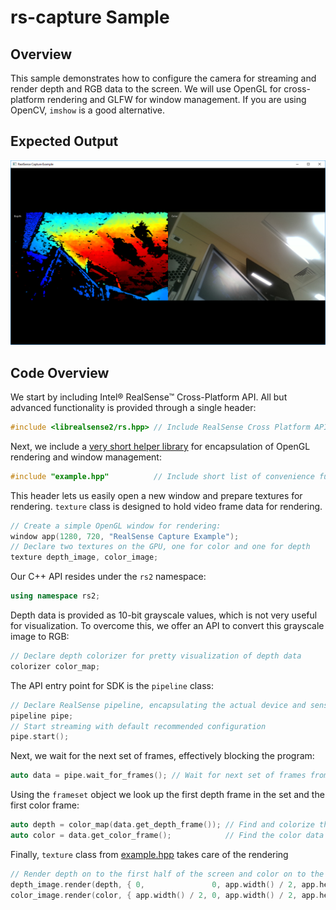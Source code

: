 # rs-capture Sample

## Overview

This sample demonstrates how to configure the camera for streaming and render depth and RGB data to the screen. 
We will use OpenGL for cross-platform rendering and GLFW for window management. If you are using OpenCV, `imshow` is a good alternative. 

## Expected Output
![expected output](expected_output.png)

## Code Overview 

We start by including Intel® RealSense™ Cross-Platform API. All but advanced functionality is provided through a single header:
```cpp
#include <librealsense2/rs.hpp> // Include RealSense Cross Platform API
```

Next, we include a [very short helper library](../example.hpp) for encapsulation of OpenGL rendering and window management:
```cpp
#include "example.hpp"          // Include short list of convenience functions for rendering
```

This header lets us easily open a new window and prepare textures for rendering. `texture` class is designed to hold video frame data for rendering. 
```cpp
// Create a simple OpenGL window for rendering:
window app(1280, 720, "RealSense Capture Example");
// Declare two textures on the GPU, one for color and one for depth
texture depth_image, color_image;
```

Our C++ API resides under the `rs2` namespace:
```cpp
using namespace rs2;
```

Depth data is provided as 10-bit grayscale values, which is not very useful for visualization. To overcome this, we offer an API to convert this grayscale image to RGB:
```cpp
// Declare depth colorizer for pretty visualization of depth data
colorizer color_map; 
```

The API entry point for SDK is the `pipeline` class:
```cpp
// Declare RealSense pipeline, encapsulating the actual device and sensors
pipeline pipe;
// Start streaming with default recommended configuration
pipe.start(); 
```

Next, we wait for the next set of frames, effectively blocking the program:
```cpp
auto data = pipe.wait_for_frames(); // Wait for next set of frames from the camera
```

Using the `frameset` object we look up the first depth frame in the set and the first color frame:
```cpp
auto depth = color_map(data.get_depth_frame()); // Find and colorize the depth data
auto color = data.get_color_frame();            // Find the color data
```

Finally, `texture` class from [example.hpp](../example.hpp) takes care of the rendering
```cpp
// Render depth on to the first half of the screen and color on to the second
depth_image.render(depth, { 0,               0, app.width() / 2, app.height() });
color_image.render(color, { app.width() / 2, 0, app.width() / 2, app.height() });
```
